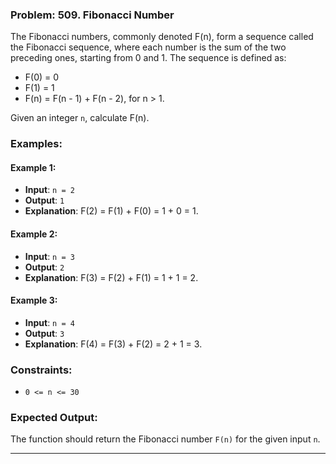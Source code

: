 ### Problem: 509. Fibonacci Number

The Fibonacci numbers, commonly denoted F(n), form a sequence called the Fibonacci sequence, where each number is the sum of the two preceding ones, starting from 0 and 1. The sequence is defined as:

- F(0) = 0
- F(1) = 1
- F(n) = F(n - 1) + F(n - 2), for n > 1.

Given an integer `n`, calculate F(n).

### Examples:

#### Example 1:
- **Input**: `n = 2`
- **Output**: `1`
- **Explanation**: F(2) = F(1) + F(0) = 1 + 0 = 1.

#### Example 2:
- **Input**: `n = 3`
- **Output**: `2`
- **Explanation**: F(3) = F(2) + F(1) = 1 + 1 = 2.

#### Example 3:
- **Input**: `n = 4`
- **Output**: `3`
- **Explanation**: F(4) = F(3) + F(2) = 2 + 1 = 3.

### Constraints:
- `0 <= n <= 30`

### Expected Output:
The function should return the Fibonacci number `F(n)` for the given input `n`.

---
